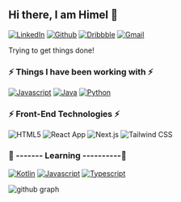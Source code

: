 <!-- Extra Try -->

## Hi there, I am Himel 👋

[![LinkedIn](https://img.shields.io/badge/linkedin-black?style=flat-square&logo=linkedin)](https://www.linkedin.com/in/aamhimel/)
[![Github](https://img.shields.io/badge/github-black?style=flat-square&logo=github)](https://github.com/aam-himel)
[![Dribbble](https://img.shields.io/badge/dribble-black?style=flat-square&logo=dribbble)](https://dribbble.com/aamHimel)
[![Gmail](https://img.shields.io/badge/gmail-black?style=flat-square&logo=gmail)](mailto:dev.aamhimel@gmail.com)

Trying to get things done!

### ⚡ Things I have been working with ⚡

[![Javascript](https://img.shields.io/badge/javascript-black?style=for-the-badge&logo=javascript)](https://www.scala-lang.org/)
[![Java](https://img.shields.io/badge/java-black?style=for-the-badge&logo=java)](https://www.java.com/)
[![Python](https://img.shields.io/badge/flutter-black?style=for-the-badge&logo=flutter)](https://flutter.dev/)

### ⚡ Front-End Technologies ⚡

![HTML5](https://img.shields.io/static/v1?style=for-the-badge&message=HTML5&color=E34F26&logo=HTML5&logoColor=FFFFFF&label=)
![React App](https://img.shields.io/static/v1?style=for-the-badge&message=React&color=0000cf&logo=Create+React+App&logoColor=09D3AC&label=)
![Next.js](https://img.shields.io/static/v1?style=for-the-badge&message=Next.js&color=000000&logo=Next.js&logoColor=FFFFFF&label=)
![Tailwind CSS](https://img.shields.io/static/v1?style=for-the-badge&message=Tailwind+CSS&color=171c2d&logo=Tailwind+CSS&logoColor=FFFFFF&label=)

### 🔸 ------- Learning ----------🔸

[![Kotlin](https://img.shields.io/badge/kotlin-black?style=flat-square&logo=kotlin)](https://kotlinlang.org/)
[![Javascript](https://img.shields.io/badge/javascript-black?style=flat-square&logo=javascript)](https://developer.mozilla.org/en-US/docs/Web/JavaScript/)
[![Typescript](https://img.shields.io/badge/typescript-black?style=flat-square&logo=typescript)](https://www.typescriptlang.org/)

<!-- ### ⚙️ Daily drivers

[![Manjaro](https://img.shields.io/badge/manjaro-black?style=flat-square&logo=manjaro)](https://manjaro.org/)
[![InteliJ IDEA](https://img.shields.io/badge/intellij_idea-black?style=flat-square&logo=intellij-idea)](https://www.jetbrains.com/idea/)
[![Git](https://img.shields.io/badge/git-black?style=flat-square&logo=git)](https://git-scm.com/)
[![Github](https://img.shields.io/badge/github-black?style=flat-square&logo=github)](https://github.com/)
[![Slack](https://img.shields.io/badge/slack-black?style=flat-square&logo=slack)](https://slack.com/)
[![Todoist](https://img.shields.io/badge/todoist-black?style=flat-square&logo=todoist)](https://todoist.com/) -->

![github graph](https://activity-graph.herokuapp.com/graph?username=aam-himel&theme=react-dark)

